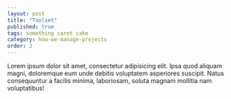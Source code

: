 ```yaml
---
layout: post
title: "Toolset"
published: true
tags: something carot cake
category: how-we-manage-projects
order: 2
---
```


Lorem ipsum dolor sit amet, consectetur adipisicing elit. Ipsa quod aliquam magni, doloremque eum unde debitis voluptatem asperiores suscipit. Natus consequuntur a facilis minima, laboriosam, soluta magnam mollitia nam voluptatibus!
